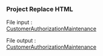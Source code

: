 ### Project Replace HTML

File input : <br />
[CustomerAuthorizationMaintenance](./html-input/CustomerAuthorizationMaintenance.html)

File output : <br />
[CustomerAuthorizationMaintenance](./html-output/CustomerAuthorizationMaintenance.html)